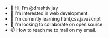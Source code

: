 - 👋 Hi, I’m @drashtivijay
- 👀 I’m interested in web development.
- 🌱 I’m currently learning html,css,javascript
- 💞️ I’m looking to collaborate on open source.
- 📫 How to reach me to mail on my email.

<!---
drashtivijay/drashtivijay is a ✨ special ✨ repository because its `README.md` (this file) appears on your GitHub profile.
You can click the Preview link to take a look at your changes.
--->
